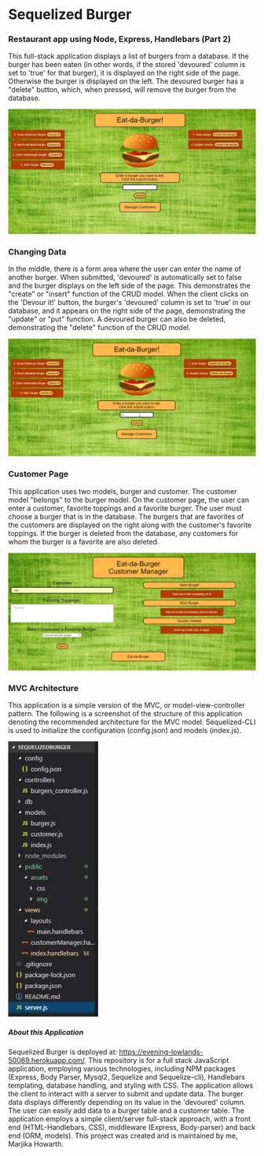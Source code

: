 # Sequelized Burger  
### Restaurant app using Node, Express, Handlebars (Part 2)

This full-stack application displays a list of burgers from a database. If the burger has been eaten (in other words, if the stored 'devoured' column is set to 'true' for that burger), it is displayed on the right side of the page.  Otherwise the burger is displayed on the left. The devoured burger has a "delete" button,  which, when pressed, will remove the burger from the database.

![Burgers on the sides with delete button](public/assets/img/burger_page.JPG)

### Changing Data

In the middle, there is a form area where the user can enter the name of another burger.  When submitted, 'devoured' is automatically set to false and the burger displays on the left side of the page.  This demonstrates the "create" or "insert" function of the CRUD model. When the client clicks on the 'Devour it!' button, the burger's 'devoured' column is set to 'true' in our database, and it appears on the right side of the page, demonstrating the "update" or "put" function.  A devoured burger can also be deleted, demonstrating the "delete" function of the CRUD model.

![Create, Update, and Delete gif](public/assets/img/burgerPage.gif)

### Customer Page

This application uses two models, burger and customer.  The customer model "belongs" to the burger model.  On the customer page, the user can enter a customer, favorite toppings and a favorite burger.  The user must choose a burger that is in the database.  The burgers that are favorites of the customers are displayed on the right along with the customer's favorite toppings.  If the burger is deleted from the database, any customers for whom the burger is a favorite are also deleted.

![Customer Page gif](public/assets/img/customerPage.gif)

### MVC Architecture

This application is a simple version of the MVC, or model-view-controller pattern.  The following is a screenshot of the structure of this application denoting the recommended architecture for the MVC model.  Sequelized-CLI is used to initialize the configuration (config.json) and models (index.js).  

![MVC architecture](public/assets/img/MVC.JPG)


##### About this Application

Sequelized Burger is deployed at: https://evening-lowlands-50069.herokuapp.com/. This repository is for a full stack JavaScript application, employing various technologies, including NPM packages (Express, Body Parser, Mysql2, Sequelize and Sequelize-cli), Handlebars templating, database handling, and styling with CSS. 
The application allows the client to interact with a server to submit and update data.  The burger data displays differently depending on its value in the 'devoured' column.  The user can easily add data to a burger table and a customer table. The application employs a simple client/server full-stack approach, with a front end (HTML-Handlebars, CSS), middleware (Express, Body-parser) and back end (ORM, models).  This project was created and is maintained by me, Marjika Howarth.
